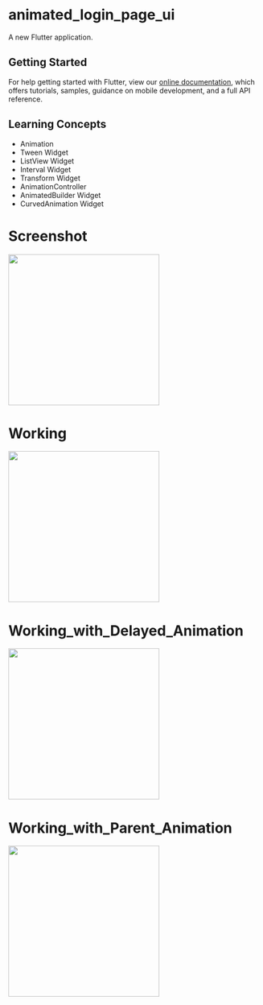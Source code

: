 # animated_login_page_ui

A new Flutter application.

## Getting Started

For help getting started with Flutter, view our
[online documentation](https://flutter.dev/docs), which offers tutorials,
samples, guidance on mobile development, and a full API reference.

## Learning Concepts

- Animation
- Tween Widget
- ListView Widget
- Interval Widget
- Transform Widget
- AnimationController
- AnimatedBuilder Widget
- CurvedAnimation Widget

# Screenshot

<img src="https://user-images.githubusercontent.com/73339220/107846184-84fc0c00-6e03-11eb-8751-f5a0af3c8251.jpg" width=300 />

# Working

<img src="https://user-images.githubusercontent.com/73339220/107846277-3c911e00-6e04-11eb-8c4d-dcc081400245.gif" width=300 />

# Working_with_Delayed_Animation

<img src="https://user-images.githubusercontent.com/73339220/108022943-6421f980-7043-11eb-8f69-ba13889b2ad9.gif" width=300 />

# Working_with_Parent_Animation

<img src="https://user-images.githubusercontent.com/73339220/108030640-5ffcd880-7051-11eb-911d-a5fac7ba5000.gif" width=300 />